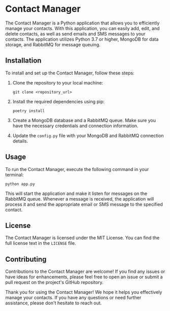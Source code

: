 Contact Manager
==================

The Contact Manager is a Python application that allows you to efficiently manage your contacts. With this application, you can easily add, edit, and delete contacts, as well as send emails and SMS messages to your contacts. The application utilizes Python 3.7 or higher, MongoDB for data storage, and RabbitMQ for message queuing.

Installation
------------

To install and set up the Contact Manager, follow these steps:

1. Clone the repository to your local machine:
   ```
   git clone <repository_url>
   ```

2. Install the required dependencies using pip:
   ```
   poetry install
   ```

3. Create a MongoDB database and a RabbitMQ queue. Make sure you have the necessary credentials and connection information.

4. Update the `config.py` file with your MongoDB and RabbitMQ connection details.

Usage
-----

To run the Contact Manager, execute the following command in your terminal:

```
python app.py
```

This will start the application and make it listen for messages on the RabbitMQ queue. Whenever a message is received, the application will process it and send the appropriate email or SMS message to the specified contact.

License
-------

The Contact Manager is licensed under the MIT License. You can find the full license text in the `LICENSE` file.

Contributing
------------

Contributions to the Contact Manager are welcome! If you find any issues or have ideas for enhancements, please feel free to open an issue or submit a pull request on the project's GitHub repository.

Thank you for using the Contact Manager! We hope it helps you effectively manage your contacts. If you have any questions or need further assistance, please don't hesitate to reach out.
